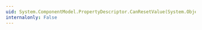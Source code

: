 ```yaml
---
uid: System.ComponentModel.PropertyDescriptor.CanResetValue(System.Object)
internalonly: False
---
```


